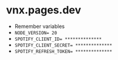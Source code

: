 # vnx.pages.dev

* Remember variables
* `NODE_VERSION= 20`
* `SPOTIFY_CLIENT_ID= **************`
* `SPOTIFY_CLIENT_SECRET= **************`
* `SPOTIFY_REFRESH_TOKEN= **************`

